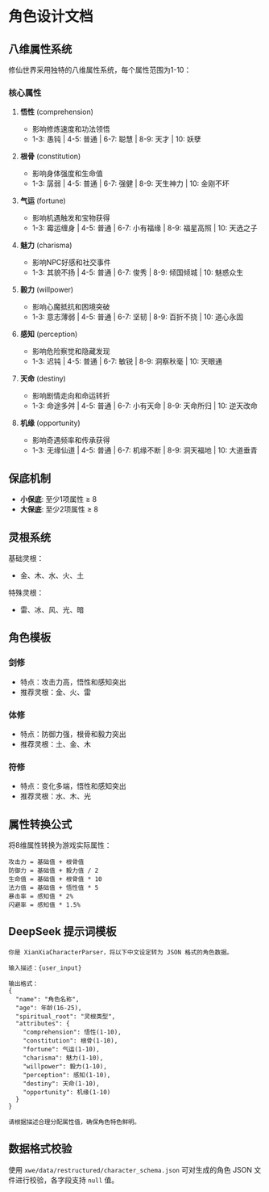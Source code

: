 # 角色设计文档

## 八维属性系统

修仙世界采用独特的八维属性系统，每个属性范围为1-10：

### 核心属性

1. **悟性** (comprehension)
   - 影响修炼速度和功法领悟
   - 1-3: 愚钝 | 4-5: 普通 | 6-7: 聪慧 | 8-9: 天才 | 10: 妖孽

2. **根骨** (constitution)
   - 影响身体强度和生命值
   - 1-3: 孱弱 | 4-5: 普通 | 6-7: 强健 | 8-9: 天生神力 | 10: 金刚不坏

3. **气运** (fortune)
   - 影响机遇触发和宝物获得
   - 1-3: 霉运缠身 | 4-5: 普通 | 6-7: 小有福缘 | 8-9: 福星高照 | 10: 天选之子

4. **魅力** (charisma)
   - 影响NPC好感和社交事件
   - 1-3: 其貌不扬 | 4-5: 普通 | 6-7: 俊秀 | 8-9: 倾国倾城 | 10: 魅惑众生

5. **毅力** (willpower)
   - 影响心魔抵抗和困境突破
   - 1-3: 意志薄弱 | 4-5: 普通 | 6-7: 坚韧 | 8-9: 百折不挠 | 10: 道心永固

6. **感知** (perception)
   - 影响危险察觉和隐藏发现
   - 1-3: 迟钝 | 4-5: 普通 | 6-7: 敏锐 | 8-9: 洞察秋毫 | 10: 天眼通

7. **天命** (destiny)
   - 影响剧情走向和命运转折
   - 1-3: 命途多舛 | 4-5: 普通 | 6-7: 小有天命 | 8-9: 天命所归 | 10: 逆天改命

8. **机缘** (opportunity)
   - 影响奇遇频率和传承获得
   - 1-3: 无缘仙道 | 4-5: 普通 | 6-7: 机缘不断 | 8-9: 洞天福地 | 10: 大道垂青

## 保底机制

- **小保底**: 至少1项属性 ≥ 8
- **大保底**: 至少2项属性 ≥ 8

## 灵根系统

基础灵根：
- 金、木、水、火、土

特殊灵根：
- 雷、冰、风、光、暗

## 角色模板

### 剑修
- 特点：攻击力高，悟性和感知突出
- 推荐灵根：金、火、雷

### 体修
- 特点：防御力强，根骨和毅力突出
- 推荐灵根：土、金、木

### 符修
- 特点：变化多端，悟性和感知突出
- 推荐灵根：水、木、光

## 属性转换公式

将8维属性转换为游戏实际属性：

```
攻击力 = 基础值 + 根骨值
防御力 = 基础值 + 毅力值 / 2
生命值 = 基础值 + 根骨值 * 10
法力值 = 基础值 + 悟性值 * 5
暴击率 = 感知值 * 2%
闪避率 = 感知值 * 1.5%
```

## DeepSeek 提示词模板

```
你是 XianXiaCharacterParser，将以下中文设定转为 JSON 格式的角色数据。

输入描述：{user_input}

输出格式：
{
  "name": "角色名称",
  "age": 年龄(16-25),
  "spiritual_root": "灵根类型",
  "attributes": {
    "comprehension": 悟性(1-10),
    "constitution": 根骨(1-10),
    "fortune": 气运(1-10),
    "charisma": 魅力(1-10),
    "willpower": 毅力(1-10),
    "perception": 感知(1-10),
    "destiny": 天命(1-10),
    "opportunity": 机缘(1-10)
  }
}

请根据描述合理分配属性值，确保角色特色鲜明。
```

## 数据格式校验

使用 `xwe/data/restructured/character_schema.json` 可对生成的角色 JSON 文件进行校验，各字段支持 `null` 值。
